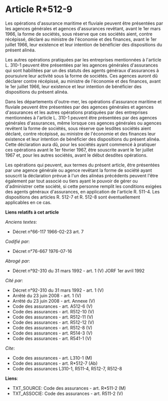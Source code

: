 # Article R*512-9

Les opérations d'assurance maritime et fluviale peuvent être présentées par les agences générales et agences d'assurances
revêtant, avant le 1er mars 1966, la forme de sociétés, sous réserve que ces sociétés aient, contre récépissé, déclaré au
ministre de l'économie et des finances, avant le 1er juillet 1966, leur existence et leur intention de bénéficier des
dispositions du présent alinéa.

Les autres opérations pratiquées par les entreprises mentionnées à l'article L. 310-1 peuvent être présentées par les agences
générales d'assurances qui sont habilitées par un des statuts des agents généraux d'assurances à poursuivre leur activité
sous la forme de sociétés. Ces agences auront dû déclarer contre récépissé, au ministre de l'économie et des finances, avant
le 1er juillet 1966, leur existence et leur intention de bénéficier des dispositions du présent alinéa.

Dans les départements d'outre-mer, les opérations d'assurance maritime et fluviale peuvent être présentées par des agences
générales et agences d'assurances et les autres opérations pratiquées par des entreprises mentionnées à l'article L. 310-1
peuvent être présentées par des agences générales d'assurances, même lorsque ces agences générales ou agences revêtent la
forme de sociétés, sous réserve que lesdites sociétés aient déclaré, contre récépissé, au ministre de l'économie et des
finances leur existence et leur intention de bénéficier des dispositions du présent alinéa. Cette déclaration aura dû, pour
les sociétés ayant commencé à pratiquer ces opérations avant le 1er février 1967, être souscrite avant le 1er juillet 1967
et, pour les autres sociétés, avant le début desdites opérations.

Les opérations qui peuvent, aux termes du présent article, être présentées par une agence générale ou agence revêtant la
forme de société ayant souscrit la déclaration prévue à l'un des alinéas précédents peuvent l'être également par tout associé
ou tiers ayant le pouvoir de gérer ou d'administrer cette société, si cette personne remplit les conditions exigées des
agents généraux d'assurances, en application de l'article R. 511-4. Les dispositions des articles R. 512-7 et R. 512-8 sont
éventuellement applicables en ce cas.

**Liens relatifs à cet article**

_Anciens textes_:

  - Décret n°66-117 1966-02-23 art. 7

_Codifié par_:

  - Décret n°76-667 1976-07-16

_Abrogé par_:

  - Décret n°92-310 du 31 mars 1992 - art. 1 (V) JORF 1er avril 1992

_Cité par_:

  - Décret n°92-310 du 31 mars 1992 - art. 1 (V)
  - Arrêté du 23 juin 2008 - art. 1 (V)
  - Arrêté du 23 juin 2008 - art. Annexe (V)
  - Code des assurances - art. A512-6 (V)
  - Code des assurances - art. R512-10 (V)
  - Code des assurances - art. R512-11 (V)
  - Code des assurances - art. R512-12 (V)
  - Code des assurances - art. R512-8 (V)
  - Code des assurances - art. R514-3 (V)
  - Code des assurances - art. R541-1 (V)

_Cite_:

  - Code des assurances - art. L310-1 (M)
  - Code des assurances - art. R*512-7 (Ab)
  - Code des assurances L310-1, R511-4, R512-7, R512-8

**Liens**:

  - TXT_SOURCE: Code des assurances - art. R*511-2 (M)
  - TXT_ASSOCIE: Code des assurances - art. R511-2 (V)
